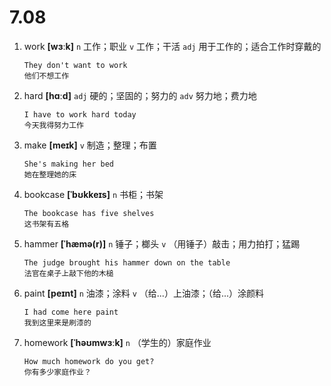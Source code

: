 # 7.08

1. work **[wɜːk]** `n` 工作；职业 `v` 工作；干活 `adj` 用于工作的；适合工作时穿戴的

   ```
   They don't want to work
   他们不想工作
   ```

2. hard **[hɑːd]** `adj` 硬的；坚固的；努力的 `adv` 努力地；费力地

   ```
   I have to work hard today
   今天我得努力工作
   ```

3. make **[meɪk]** `v` 制造；整理；布置

   ```
   She's making her bed
   她在整理她的床
   ```

4. bookcase **[ˈbʊkkeɪs]** `n` 书柜；书架

   ```
   The bookcase has five shelves
   这书架有五格
   ```

5. hammer **[ˈhæmə(r)]** `n` 锤子；榔头 `v` （用锤子）敲击；用力拍打；猛踢

   ```
   The judge brought his hammer down on the table
   法官在桌子上敲下他的木槌
   ```

6. paint **[peɪnt]** `n` 油漆；涂料 `v` （给...）上油漆；（给...）涂颜料

   ```
   I had come here paint
   我到这里来是刷漆的
   ```

7. homework **[ˈhəʊmwɜːk]** `n` （学生的）家庭作业

   ```
   How much homework do you get?
   你有多少家庭作业？
   ```
